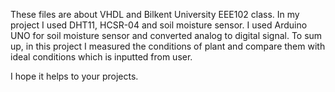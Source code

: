 These files are about VHDL and Bilkent University EEE102 class.
In my project I used DHT11, HCSR-04 and soil moisture sensor.
I used Arduino UNO for soil moisture sensor and converted analog to digital signal.
To sum up, in this project I measured the conditions of plant and compare them with ideal conditions which is inputted from user.

I hope it helps to your projects.
